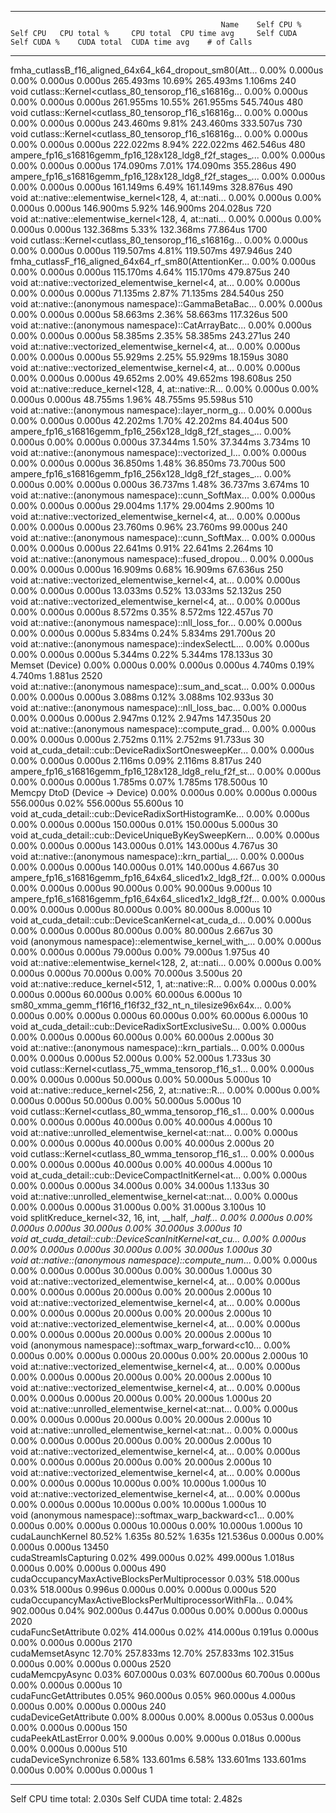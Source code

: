 -------------------------------------------------------  ------------  ------------  ------------  ------------  ------------  ------------  ------------  ------------  ------------  ------------  
                                                   Name    Self CPU %      Self CPU   CPU total %     CPU total  CPU time avg     Self CUDA   Self CUDA %    CUDA total  CUDA time avg    # of Calls  
-------------------------------------------------------  ------------  ------------  ------------  ------------  ------------  ------------  ------------  ------------  ------------  ------------  
fmha_cutlassB_f16_aligned_64x64_k64_dropout_sm80(Att...         0.00%       0.000us         0.00%       0.000us       0.000us     265.493ms        10.69%     265.493ms       1.106ms           240  
void cutlass::Kernel<cutlass_80_tensorop_f16_s16816g...         0.00%       0.000us         0.00%       0.000us       0.000us     261.955ms        10.55%     261.955ms     545.740us           480  
void cutlass::Kernel<cutlass_80_tensorop_f16_s16816g...         0.00%       0.000us         0.00%       0.000us       0.000us     243.460ms         9.81%     243.460ms     333.507us           730  
void cutlass::Kernel<cutlass_80_tensorop_f16_s16816g...         0.00%       0.000us         0.00%       0.000us       0.000us     222.022ms         8.94%     222.022ms     462.546us           480  
ampere_fp16_s16816gemm_fp16_128x128_ldg8_f2f_stages_...         0.00%       0.000us         0.00%       0.000us       0.000us     174.090ms         7.01%     174.090ms     355.286us           490  
ampere_fp16_s16816gemm_fp16_128x128_ldg8_f2f_stages_...         0.00%       0.000us         0.00%       0.000us       0.000us     161.149ms         6.49%     161.149ms     328.876us           490  
void at::native::elementwise_kernel<128, 4, at::nati...         0.00%       0.000us         0.00%       0.000us       0.000us     146.900ms         5.92%     146.900ms     204.028us           720  
void at::native::elementwise_kernel<128, 4, at::nati...         0.00%       0.000us         0.00%       0.000us       0.000us     132.368ms         5.33%     132.368ms      77.864us          1700  
void cutlass::Kernel<cutlass_80_tensorop_f16_s16816g...         0.00%       0.000us         0.00%       0.000us       0.000us     119.507ms         4.81%     119.507ms     497.946us           240  
fmha_cutlassF_f16_aligned_64x64_rf_sm80(AttentionKer...         0.00%       0.000us         0.00%       0.000us       0.000us     115.170ms         4.64%     115.170ms     479.875us           240  
void at::native::vectorized_elementwise_kernel<4, at...         0.00%       0.000us         0.00%       0.000us       0.000us      71.135ms         2.87%      71.135ms     284.540us           250  
void at::native::(anonymous namespace)::GammaBetaBac...         0.00%       0.000us         0.00%       0.000us       0.000us      58.663ms         2.36%      58.663ms     117.326us           500  
void at::native::(anonymous namespace)::CatArrayBatc...         0.00%       0.000us         0.00%       0.000us       0.000us      58.385ms         2.35%      58.385ms     243.271us           240  
void at::native::vectorized_elementwise_kernel<4, at...         0.00%       0.000us         0.00%       0.000us       0.000us      55.929ms         2.25%      55.929ms      18.159us          3080  
void at::native::vectorized_elementwise_kernel<4, at...         0.00%       0.000us         0.00%       0.000us       0.000us      49.652ms         2.00%      49.652ms     198.608us           250  
void at::native::reduce_kernel<128, 4, at::native::R...         0.00%       0.000us         0.00%       0.000us       0.000us      48.755ms         1.96%      48.755ms      95.598us           510  
void at::native::(anonymous namespace)::layer_norm_g...         0.00%       0.000us         0.00%       0.000us       0.000us      42.202ms         1.70%      42.202ms      84.404us           500  
ampere_fp16_s16816gemm_fp16_256x128_ldg8_f2f_stages_...         0.00%       0.000us         0.00%       0.000us       0.000us      37.344ms         1.50%      37.344ms       3.734ms            10  
void at::native::(anonymous namespace)::vectorized_l...         0.00%       0.000us         0.00%       0.000us       0.000us      36.850ms         1.48%      36.850ms      73.700us           500  
ampere_fp16_s16816gemm_fp16_256x128_ldg8_f2f_stages_...         0.00%       0.000us         0.00%       0.000us       0.000us      36.737ms         1.48%      36.737ms       3.674ms            10  
void at::native::(anonymous namespace)::cunn_SoftMax...         0.00%       0.000us         0.00%       0.000us       0.000us      29.004ms         1.17%      29.004ms       2.900ms            10  
void at::native::vectorized_elementwise_kernel<4, at...         0.00%       0.000us         0.00%       0.000us       0.000us      23.760ms         0.96%      23.760ms      99.000us           240  
void at::native::(anonymous namespace)::cunn_SoftMax...         0.00%       0.000us         0.00%       0.000us       0.000us      22.641ms         0.91%      22.641ms       2.264ms            10  
void at::native::(anonymous namespace)::fused_dropou...         0.00%       0.000us         0.00%       0.000us       0.000us      16.909ms         0.68%      16.909ms      67.636us           250  
void at::native::vectorized_elementwise_kernel<4, at...         0.00%       0.000us         0.00%       0.000us       0.000us      13.033ms         0.52%      13.033ms      52.132us           250  
void at::native::vectorized_elementwise_kernel<4, at...         0.00%       0.000us         0.00%       0.000us       0.000us       8.572ms         0.35%       8.572ms     122.457us            70  
void at::native::(anonymous namespace)::nll_loss_for...         0.00%       0.000us         0.00%       0.000us       0.000us       5.834ms         0.24%       5.834ms     291.700us            20  
void at::native::(anonymous namespace)::indexSelectL...         0.00%       0.000us         0.00%       0.000us       0.000us       5.344ms         0.22%       5.344ms     178.133us            30  
                                        Memset (Device)         0.00%       0.000us         0.00%       0.000us       0.000us       4.740ms         0.19%       4.740ms       1.881us          2520  
void at::native::(anonymous namespace)::sum_and_scat...         0.00%       0.000us         0.00%       0.000us       0.000us       3.088ms         0.12%       3.088ms     102.933us            30  
void at::native::(anonymous namespace)::nll_loss_bac...         0.00%       0.000us         0.00%       0.000us       0.000us       2.947ms         0.12%       2.947ms     147.350us            20  
void at::native::(anonymous namespace)::compute_grad...         0.00%       0.000us         0.00%       0.000us       0.000us       2.752ms         0.11%       2.752ms      91.733us            30  
void at_cuda_detail::cub::DeviceRadixSortOnesweepKer...         0.00%       0.000us         0.00%       0.000us       0.000us       2.116ms         0.09%       2.116ms       8.817us           240  
ampere_fp16_s16816gemm_fp16_128x128_ldg8_relu_f2f_st...         0.00%       0.000us         0.00%       0.000us       0.000us       1.785ms         0.07%       1.785ms     178.500us            10  
                         Memcpy DtoD (Device -> Device)         0.00%       0.000us         0.00%       0.000us       0.000us     556.000us         0.02%     556.000us      55.600us            10  
void at_cuda_detail::cub::DeviceRadixSortHistogramKe...         0.00%       0.000us         0.00%       0.000us       0.000us     150.000us         0.01%     150.000us       5.000us            30  
void at_cuda_detail::cub::DeviceUniqueByKeySweepKern...         0.00%       0.000us         0.00%       0.000us       0.000us     143.000us         0.01%     143.000us       4.767us            30  
void at::native::(anonymous namespace)::krn_partial_...         0.00%       0.000us         0.00%       0.000us       0.000us     140.000us         0.01%     140.000us       4.667us            30  
ampere_fp16_s16816gemm_fp16_64x64_sliced1x2_ldg8_f2f...         0.00%       0.000us         0.00%       0.000us       0.000us      90.000us         0.00%      90.000us       9.000us            10  
ampere_fp16_s16816gemm_fp16_64x64_sliced1x2_ldg8_f2f...         0.00%       0.000us         0.00%       0.000us       0.000us      80.000us         0.00%      80.000us       8.000us            10  
void at_cuda_detail::cub::DeviceScanKernel<at_cuda_d...         0.00%       0.000us         0.00%       0.000us       0.000us      80.000us         0.00%      80.000us       2.667us            30  
void (anonymous namespace)::elementwise_kernel_with_...         0.00%       0.000us         0.00%       0.000us       0.000us      79.000us         0.00%      79.000us       1.975us            40  
void at::native::elementwise_kernel<128, 2, at::nati...         0.00%       0.000us         0.00%       0.000us       0.000us      70.000us         0.00%      70.000us       3.500us            20  
void at::native::reduce_kernel<512, 1, at::native::R...         0.00%       0.000us         0.00%       0.000us       0.000us      60.000us         0.00%      60.000us       6.000us            10  
sm80_xmma_gemm_f16f16_f16f32_f32_nt_n_tilesize96x64x...         0.00%       0.000us         0.00%       0.000us       0.000us      60.000us         0.00%      60.000us       6.000us            10  
void at_cuda_detail::cub::DeviceRadixSortExclusiveSu...         0.00%       0.000us         0.00%       0.000us       0.000us      60.000us         0.00%      60.000us       2.000us            30  
void at::native::(anonymous namespace)::krn_partials...         0.00%       0.000us         0.00%       0.000us       0.000us      52.000us         0.00%      52.000us       1.733us            30  
void cutlass::Kernel<cutlass_75_wmma_tensorop_f16_s1...         0.00%       0.000us         0.00%       0.000us       0.000us      50.000us         0.00%      50.000us       5.000us            10  
void at::native::reduce_kernel<256, 2, at::native::R...         0.00%       0.000us         0.00%       0.000us       0.000us      50.000us         0.00%      50.000us       5.000us            10  
void cutlass::Kernel<cutlass_80_wmma_tensorop_f16_s1...         0.00%       0.000us         0.00%       0.000us       0.000us      40.000us         0.00%      40.000us       4.000us            10  
void at::native::unrolled_elementwise_kernel<at::nat...         0.00%       0.000us         0.00%       0.000us       0.000us      40.000us         0.00%      40.000us       2.000us            20  
void cutlass::Kernel<cutlass_80_wmma_tensorop_f16_s1...         0.00%       0.000us         0.00%       0.000us       0.000us      40.000us         0.00%      40.000us       4.000us            10  
void at_cuda_detail::cub::DeviceCompactInitKernel<at...         0.00%       0.000us         0.00%       0.000us       0.000us      34.000us         0.00%      34.000us       1.133us            30  
void at::native::unrolled_elementwise_kernel<at::nat...         0.00%       0.000us         0.00%       0.000us       0.000us      31.000us         0.00%      31.000us       3.100us            10  
void splitKreduce_kernel<32, 16, int, __half, __half...         0.00%       0.000us         0.00%       0.000us       0.000us      30.000us         0.00%      30.000us       3.000us            10  
void at_cuda_detail::cub::DeviceScanInitKernel<at_cu...         0.00%       0.000us         0.00%       0.000us       0.000us      30.000us         0.00%      30.000us       1.000us            30  
void at::native::(anonymous namespace)::compute_num_...         0.00%       0.000us         0.00%       0.000us       0.000us      30.000us         0.00%      30.000us       1.000us            30  
void at::native::vectorized_elementwise_kernel<4, at...         0.00%       0.000us         0.00%       0.000us       0.000us      20.000us         0.00%      20.000us       2.000us            10  
void at::native::vectorized_elementwise_kernel<4, at...         0.00%       0.000us         0.00%       0.000us       0.000us      20.000us         0.00%      20.000us       2.000us            10  
void at::native::vectorized_elementwise_kernel<4, at...         0.00%       0.000us         0.00%       0.000us       0.000us      20.000us         0.00%      20.000us       2.000us            10  
void (anonymous namespace)::softmax_warp_forward<c10...         0.00%       0.000us         0.00%       0.000us       0.000us      20.000us         0.00%      20.000us       2.000us            10  
void at::native::vectorized_elementwise_kernel<4, at...         0.00%       0.000us         0.00%       0.000us       0.000us      20.000us         0.00%      20.000us       2.000us            10  
void at::native::vectorized_elementwise_kernel<4, at...         0.00%       0.000us         0.00%       0.000us       0.000us      20.000us         0.00%      20.000us       1.000us            20  
void at::native::unrolled_elementwise_kernel<at::nat...         0.00%       0.000us         0.00%       0.000us       0.000us      20.000us         0.00%      20.000us       2.000us            10  
void at::native::unrolled_elementwise_kernel<at::nat...         0.00%       0.000us         0.00%       0.000us       0.000us      20.000us         0.00%      20.000us       2.000us            10  
void at::native::vectorized_elementwise_kernel<4, at...         0.00%       0.000us         0.00%       0.000us       0.000us      20.000us         0.00%      20.000us       2.000us            10  
void at::native::vectorized_elementwise_kernel<4, at...         0.00%       0.000us         0.00%       0.000us       0.000us      10.000us         0.00%      10.000us       1.000us            10  
void at::native::vectorized_elementwise_kernel<4, at...         0.00%       0.000us         0.00%       0.000us       0.000us      10.000us         0.00%      10.000us       1.000us            10  
void (anonymous namespace)::softmax_warp_backward<c1...         0.00%       0.000us         0.00%       0.000us       0.000us      10.000us         0.00%      10.000us       1.000us            10  
                                       cudaLaunchKernel        80.52%        1.635s        80.52%        1.635s     121.536us       0.000us         0.00%       0.000us       0.000us         13450  
                                  cudaStreamIsCapturing         0.02%     499.000us         0.02%     499.000us       1.018us       0.000us         0.00%       0.000us       0.000us           490  
          cudaOccupancyMaxActiveBlocksPerMultiprocessor         0.03%     518.000us         0.03%     518.000us       0.996us       0.000us         0.00%       0.000us       0.000us           520  
cudaOccupancyMaxActiveBlocksPerMultiprocessorWithFla...         0.04%     902.000us         0.04%     902.000us       0.447us       0.000us         0.00%       0.000us       0.000us          2020  
                                   cudaFuncSetAttribute         0.02%     414.000us         0.02%     414.000us       0.191us       0.000us         0.00%       0.000us       0.000us          2170  
                                        cudaMemsetAsync        12.70%     257.833ms        12.70%     257.833ms     102.315us       0.000us         0.00%       0.000us       0.000us          2520  
                                        cudaMemcpyAsync         0.03%     607.000us         0.03%     607.000us      60.700us       0.000us         0.00%       0.000us       0.000us            10  
                                  cudaFuncGetAttributes         0.05%     960.000us         0.05%     960.000us       4.000us       0.000us         0.00%       0.000us       0.000us           240  
                                 cudaDeviceGetAttribute         0.00%       8.000us         0.00%       8.000us       0.053us       0.000us         0.00%       0.000us       0.000us           150  
                                    cudaPeekAtLastError         0.00%       9.000us         0.00%       9.000us       0.018us       0.000us         0.00%       0.000us       0.000us           510  
                                  cudaDeviceSynchronize         6.58%     133.601ms         6.58%     133.601ms     133.601ms       0.000us         0.00%       0.000us       0.000us             1  
-------------------------------------------------------  ------------  ------------  ------------  ------------  ------------  ------------  ------------  ------------  ------------  ------------  
Self CPU time total: 2.030s
Self CUDA time total: 2.482s